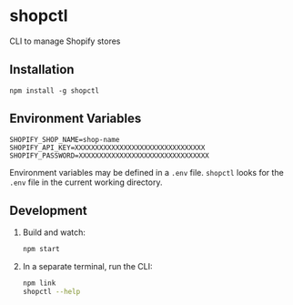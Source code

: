 # shopctl
CLI to manage Shopify stores

## Installation
```
npm install -g shopctl
```

## Environment Variables
```
SHOPIFY_SHOP_NAME=shop-name
SHOPIFY_API_KEY=XXXXXXXXXXXXXXXXXXXXXXXXXXXXXXXX
SHOPIFY_PASSWORD=XXXXXXXXXXXXXXXXXXXXXXXXXXXXXXXX
```
Environment variables may be defined in a `.env` file. `shopctl` looks for the
`.env` file in the current working directory.

## Development

1. Build and watch:

    ```sh
    npm start
    ```

2. In a separate terminal, run the CLI:
    ```sh
    npm link
    shopctl --help
    ```